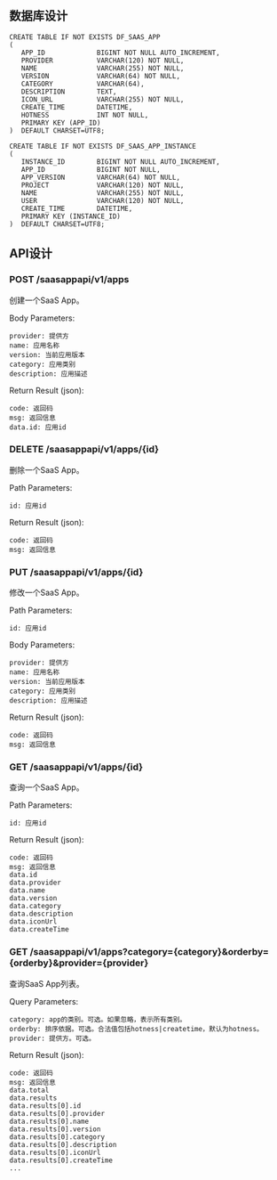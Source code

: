 
## 数据库设计

```
CREATE TABLE IF NOT EXISTS DF_SAAS_APP
(
   APP_ID             BIGINT NOT NULL AUTO_INCREMENT,
   PROVIDER           VARCHAR(120) NOT NULL,
   NAME               VARCHAR(255) NOT NULL,
   VERSION            VARCHAR(64) NOT NULL,
   CATEGORY           VARCHAR(64),
   DESCRIPTION        TEXT,
   ICON_URL           VARCHAR(255) NOT NULL,
   CREATE_TIME        DATETIME,
   HOTNESS            INT NOT NULL,
   PRIMARY KEY (APP_ID)
)  DEFAULT CHARSET=UTF8;

CREATE TABLE IF NOT EXISTS DF_SAAS_APP_INSTANCE
(
   INSTANCE_ID        BIGINT NOT NULL AUTO_INCREMENT,
   APP_ID             BIGINT NOT NULL,
   APP_VERSION        VARCHAR(64) NOT NULL,
   PROJECT            VARCHAR(120) NOT NULL,
   NAME               VARCHAR(255) NOT NULL,
   USER               VARCHAR(120) NOT NULL,
   CREATE_TIME        DATETIME,
   PRIMARY KEY (INSTANCE_ID)
)  DEFAULT CHARSET=UTF8;
```

## API设计

### POST /saasappapi/v1/apps

创建一个SaaS App。

Body Parameters:
```
provider: 提供方
name: 应用名称
version: 当前应用版本
category: 应用类别
description: 应用描述
```

Return Result (json):
```
code: 返回码
msg: 返回信息
data.id: 应用id
```

### DELETE /saasappapi/v1/apps/{id}

删除一个SaaS App。

Path Parameters:
```
id: 应用id
```

Return Result (json):
```
code: 返回码
msg: 返回信息
```

### PUT /saasappapi/v1/apps/{id}

修改一个SaaS App。

Path Parameters:
```
id: 应用id
```

Body Parameters:
```
provider: 提供方
name: 应用名称
version: 当前应用版本
category: 应用类别
description: 应用描述
```

Return Result (json):
```
code: 返回码
msg: 返回信息
```

### GET /saasappapi/v1/apps/{id}

查询一个SaaS App。

Path Parameters:
```
id: 应用id
```

Return Result (json):
```
code: 返回码
msg: 返回信息
data.id
data.provider
data.name
data.version
data.category
data.description
data.iconUrl
data.createTime
```

### GET /saasappapi/v1/apps?category={category}&orderby={orderby}&provider={provider}

查询SaaS App列表。

Query Parameters:
```
category: app的类别。可选。如果忽略，表示所有类别。
orderby: 排序依据。可选。合法值包括hotness|createtime，默认为hotness。
provider: 提供方。可选。
```

Return Result (json):
```
code: 返回码
msg: 返回信息
data.total
data.results
data.results[0].id
data.results[0].provider
data.results[0].name
data.results[0].version
data.results[0].category
data.results[0].description
data.results[0].iconUrl
data.results[0].createTime
...
```

